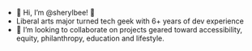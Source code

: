 - 👋 Hi, I’m @sherylbee! 🐝
- Liberal arts major turned tech geek with 6+ years of dev experience 
- 💞️ I’m looking to collaborate on projects geared toward accessibility, equity, philanthropy, education and lifestyle.


<!---
sherylbee/sherylbee is a ✨ special ✨ repository because its `README.md` (this file) appears on your GitHub profile.
You can click the Preview link to take a look at your changes.
--->

